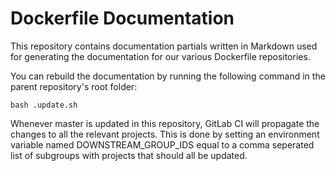 # Dockerfile Documentation

This repository contains documentation partials written in Markdown used for generating the documentation for our various Dockerfile repositories.

You can rebuild the documentation by running the following command in the parent repository's root folder:

```
bash .update.sh
```

Whenever master is updated in this repository, GitLab CI will propagate the changes to all the relevant projects. This is done by setting an environment variable named DOWNSTREAM_GROUP_IDS equal to a comma seperated list of subgroups with projects that should all be updated.

